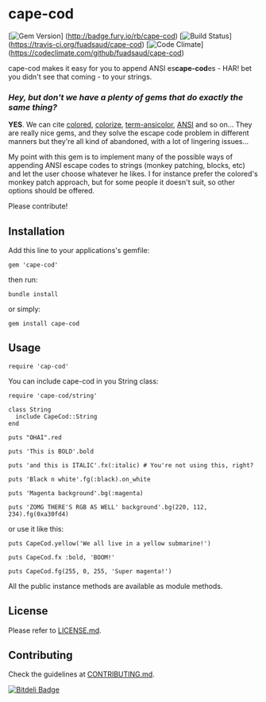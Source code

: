 cape-cod
========

[![Gem Version](https://badge.fury.io/rb/cape-cod.png)]
               (http://badge.fury.io/rb/cape-cod)
[![Build Status](https://travis-ci.org/fuadsaud/cape-cod.png?branch=master)]
                (https://travis-ci.org/fuadsaud/cape-cod)
[![Code Climate](https://codeclimate.com/github/fuadsaud/cape-cod.png)]
                (https://codeclimate.com/github/fuadsaud/cape-cod)

cape-cod makes it easy for you to append ANSI es<strong>cape-cod</strong>es -
HAR! bet you didn't see that coming - to your strings.

### *Hey, but don't we have a plenty of gems that do exactly the same thing?*

**YES**. We can cite [colored](http://github.com/defunkt/colored),
[colorize](http://github.com/fazibear/colorize),
[term-ansicolor](http://github.com/flori/term-ansicolor),
[ANSI](http://github.com/rubyworks/ANSI) and so on...
They are really nice gems, and they solve the escape code problem in different
manners but they're all kind of abandoned, with a lot of lingering issues...

My point with this gem is to implement many of the possible ways of appending
ANSI escape codes to strings (monkey patching, blocks, etc) and let the user
choose whatever he likes. I for instance prefer the colored's monkey patch
approach, but for some people it doesn't suit, so other options should be
offered.

Please contribute!

## Installation

Add this line to your applications's gemfile:

```gem 'cape-cod'```

then run:

```bundle install```

or simply:

```gem install cape-cod```

## Usage

```require 'cap-cod'```

You can include cape-cod in you String class:

    require 'cape-cod/string'

    class String
      include CapeCod::String
    end

    puts "OHAI".red

    puts 'This is BOLD'.bold

    puts 'and this is ITALIC'.fx(:italic) # You're not using this, right?

    puts 'Black n white'.fg(:black).on_white

    puts 'Magenta background'.bg(:magenta)

    puts 'ZOMG THERE'S RGB AS WELL' background'.bg(220, 112, 234).fg(0xa30fd4)

or use it like this:

    puts CapeCod.yellow('We all live in a yellow submarine!')

    puts CapeCod.fx :bold, 'BOOM!'

    puts CapeCod.fg(255, 0, 255, 'Super magenta!')

All the public instance methods are available as module methods.

## License

Please refer to [LICENSE.md](LICENSE.md).

## Contributing

Check the guidelines at [CONTRIBUTING.md](CONTRIBUTING.md).

[![Bitdeli Badge](https://d2weczhvl823v0.cloudfront.net/fuadsaud/cape-cod/trend.png)](https://bitdeli.com/free "Bitdeli Badge")
